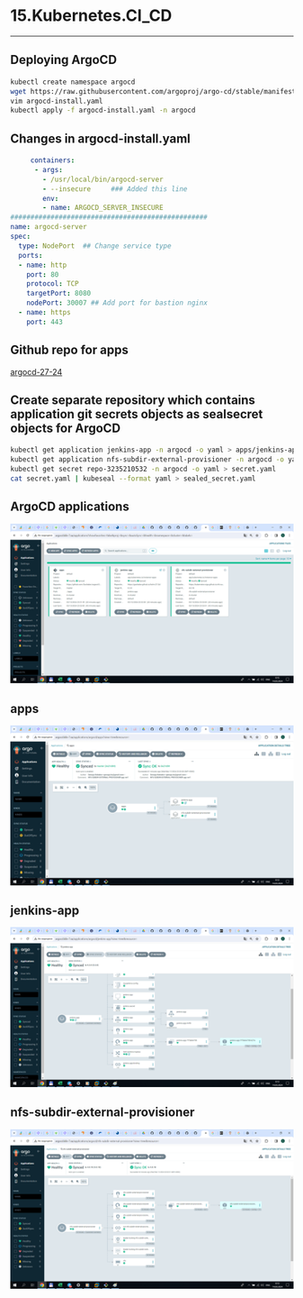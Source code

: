 # 15.Kubernetes.CI_CD
---

## Deploying ArgoCD
```bash
kubectl create namespace argocd
wget https://raw.githubusercontent.com/argoproj/argo-cd/stable/manifests/install.yaml -O argocd-install.yaml
vim argocd-install.yaml
kubectl apply -f argocd-install.yaml -n argocd
```

## Changes in argocd-install.yaml
```yaml
     containers:
      - args:
        - /usr/local/bin/argocd-server
        - --insecure     ### Added this line
        env:
        - name: ARGOCD_SERVER_INSECURE
#################################################
name: argocd-server
spec:
  type: NodePort  ## Change service type
  ports:
  - name: http
    port: 80
    protocol: TCP
    targetPort: 8080
    nodePort: 30007 ## Add port for bastion nginx
  - name: https
    port: 443
```

## Github repo for apps
[argocd-27-24](https://github.com/Goshaker/argocd-27-24)

## Create separate repository which contains application git secrets objects as sealsecret objects for ArgoCD
```bash
kubectl get application jenkins-app -n argocd -o yaml > apps/jenkins-app.yaml
kubectl get application nfs-subdir-external-provisioner -n argocd -o yaml > apps/nfs-subdir-external-provisioner.yaml
kubectl get secret repo-3235210532 -n argocd -o yaml > secret.yaml
cat secret.yaml | kubeseal --format yaml > sealed_secret.yaml
```
## ArgoCD applications
![ArgoCD applications](https://github.com/Goshaker/DevOpsCourse/blob/master/15.Kubernetes.CI_CD/main.png)

## apps
![apps](https://github.com/Goshaker/DevOpsCourse/blob/master/15.Kubernetes.CI_CD/apps.png)

## jenkins-app
![jenkins-app](https://github.com/Goshaker/DevOpsCourse/blob/master/15.Kubernetes.CI_CD/jenkins-app.png)

## nfs-subdir-external-provisioner
![nfs-subdir-external-provisioner](https://github.com/Goshaker/DevOpsCourse/blob/master/15.Kubernetes.CI_CD/nfs.png)